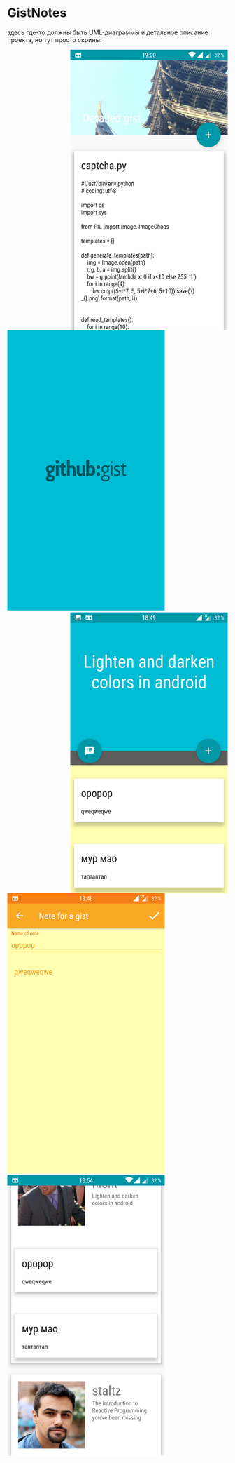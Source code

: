 # GistNotes
здесь где-то должны быть UML-диаграммы и детальное описание проекта, но тут просто скрины:

<img align="right" src="https://github.com/WhileTrueDoSex/GistNotes/blob/master/screenshots/Screenshot_20170412-190025.png" alt="some shit2" width="360" height="640">
<img  src="https://github.com/WhileTrueDoSex/GistNotes/blob/master/screenshots/Screenshot_20170412-185135.png" alt="some shit1" width="360" height="640">
<img align="right" src="https://github.com/WhileTrueDoSex/GistNotes/blob/master/screenshots/Screenshot_20170412-184924.png" alt="some shit3" width="360" height="640">
<img  src="https://github.com/WhileTrueDoSex/GistNotes/blob/master/screenshots/Screenshot_20170412-184838.png" alt="some shit4" width="360" height="640">
<img  src="https://github.com/WhileTrueDoSex/GistNotes/blob/master/screenshots/Screenshot_20170412-185404.png" alt="some shit5" width="360" height="640">
